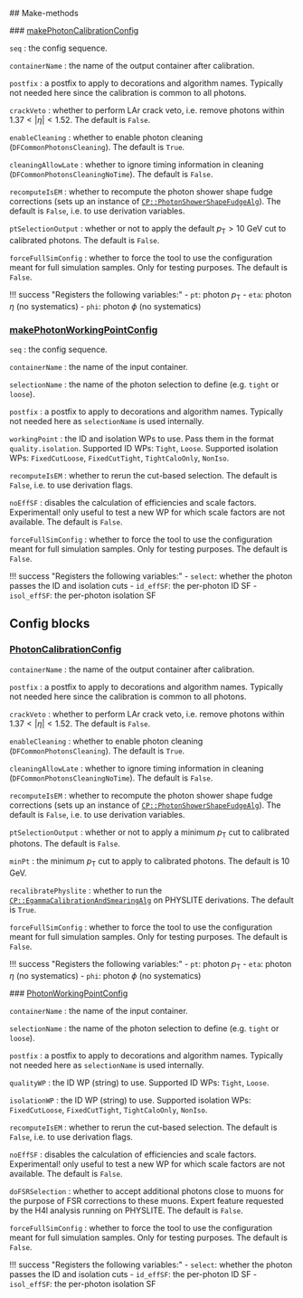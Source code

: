 ## Make-methods

### [makePhotonCalibrationConfig](https://acode-browser1.usatlas.bnl.gov/lxr/source/athena/PhysicsAnalysis/Algorithms/EgammaAnalysisAlgorithms/python/PhotonAnalysisConfig.py)

`seq`
:   the config sequence.

`containerName`
:   the name of the output container after calibration.

`postfix`
:   a postfix to apply to decorations and algorithm names. Typically not needed here since the calibration is common to all photons.

`crackVeto`
:   whether to perform LAr crack veto, i.e. remove photons within $1.37<\vert\eta\vert<1.52$. The default is `False`.

`enableCleaning`
:   whether to enable photon cleaning (`DFCommonPhotonsCleaning`). The default is `True`.

`cleaningAllowLate`
:   whether to ignore timing information in cleaning (`DFCommonPhotonsCleaningNoTime`). The default is `False`.

`recomputeIsEM`
:   whether to recompute the photon shower shape fudge corrections (sets up an instance of [`CP::PhotonShowerShapeFudgeAlg`](https://acode-browser1.usatlas.bnl.gov/lxr/source/athena/PhysicsAnalysis/Algorithms/EgammaAnalysisAlgorithms/Root/PhotonShowerShapeFudgeAlg.cxx)). The default is `False`, i.e. to use derivation variables.

`ptSelectionOutput`
:  whether or not to apply the default $p_\mathrm{T} > 10$ GeV cut to calibrated photons. The default is `False`.

`forceFullSimConfig`
:   whether to force the tool to use the configuration meant for full simulation samples. Only for testing purposes. The default is `False`.

!!! success "Registers the following variables:"
    - `pt`: photon $p_\mathrm{T}$
    - `eta`: photon $\eta$ (no systematics)
    - `phi`: photon $\phi$ (no systematics)


### [makePhotonWorkingPointConfig](https://acode-browser1.usatlas.bnl.gov/lxr/source/athena/PhysicsAnalysis/Algorithms/EgammaAnalysisAlgorithms/python/PhotonAnalysisConfig.py)

`seq`
:   the config sequence.

`containerName`
:   the name of the input container.

`selectionName`
:   the name of the photon selection to define (e.g. `tight` or `loose`).

`postfix`
:   a postfix to apply to decorations and algorithm names. Typically not needed here as `selectionName` is used internally.

`workingPoint`
:   the ID and isolation WPs to use. Pass them in the format `quality.isolation`. Supported ID WPs: `Tight`, `Loose`. Supported isolation WPs: `FixedCutLoose`, `FixedCutTight`, `TightCaloOnly`, `NonIso`.

`recomputeIsEM`
:   whether to rerun the cut-based selection. The default is `False`, i.e. to use derivation flags.

`noEffSF`
:   disables the calculation of efficiencies and scale factors. Experimental! only useful to test a new WP for which scale factors are not available. The default is `False`.

`forceFullSimConfig`
:   whether to force the tool to use the configuration meant for full simulation samples. Only for testing purposes. The default is `False`.

!!! success "Registers the following variables:"
    - `select`: whether the photon passes the ID and isolation cuts
    - `id_effSF`: the per-photon ID SF
    - `isol_effSF`: the per-photon isolation SF

## Config blocks

### [PhotonCalibrationConfig](https://acode-browser1.usatlas.bnl.gov/lxr/source/athena/PhysicsAnalysis/Algorithms/EgammaAnalysisAlgorithms/python/PhotonAnalysisConfig.py)

`containerName`
:   the name of the output container after calibration.

`postfix`
:   a postfix to apply to decorations and algorithm names. Typically not needed here since the calibration is common to all photons.

`crackVeto`
:   whether to perform LAr crack veto, i.e. remove photons within $1.37<\vert\eta\vert<1.52$. The default is `False`.

`enableCleaning`
:   whether to enable photon cleaning (`DFCommonPhotonsCleaning`). The default is `True`.

`cleaningAllowLate`
:   whether to ignore timing information in cleaning (`DFCommonPhotonsCleaningNoTime`). The default is `False`.

`recomputeIsEM`
:   whether to recompute the photon shower shape fudge corrections (sets up an instance of [`CP::PhotonShowerShapeFudgeAlg`](https://acode-browser1.usatlas.bnl.gov/lxr/source/athena/PhysicsAnalysis/Algorithms/EgammaAnalysisAlgorithms/Root/PhotonShowerShapeFudgeAlg.cxx)). The default is `False`, i.e. to use derivation variables.

`ptSelectionOutput`
:  whether or not to apply a minimum $p_\mathrm{T}$ cut to calibrated photons. The default is `False`.

`minPt`
:   the minimum $p_\mathrm{T}$ cut to apply to calibrated photons. The default is 10 GeV.

`recalibratePhyslite`
:   whether to run the [`CP::EgammaCalibrationAndSmearingAlg`](https://acode-browser1.usatlas.bnl.gov/lxr/source/athena/PhysicsAnalysis/Algorithms/EgammaAnalysisAlgorithms/Root/EgammaCalibrationAndSmearingAlg.cxx) on PHYSLITE derivations. The default is `True`.

`forceFullSimConfig`
:   whether to force the tool to use the configuration meant for full simulation samples. Only for testing purposes. The default is `False`.


!!! success "Registers the following variables:"
    - `pt`: photon $p_\mathrm{T}$
    - `eta`: photon $\eta$ (no systematics)
    - `phi`: photon $\phi$ (no systematics)

### [PhotonWorkingPointConfig](https://acode-browser1.usatlas.bnl.gov/lxr/source/athena/PhysicsAnalysis/Algorithms/EgammaAnalysisAlgorithms/python/PhotonAnalysisConfig.py)

`containerName`
:   the name of the input container.

`selectionName`
:   the name of the photon selection to define (e.g. `tight` or `loose`).

`postfix`
:   a postfix to apply to decorations and algorithm names. Typically not needed here as `selectionName` is used internally.

`qualityWP`
:   the ID WP (string) to use. Supported ID WPs: `Tight`, `Loose`.

`isolationWP`
:   the ID WP (string) to use. Supported isolation WPs: `FixedCutLoose`, `FixedCutTight`, `TightCaloOnly`, `NonIso`.

`recomputeIsEM`
:   whether to rerun the cut-based selection. The default is `False`, i.e. to use derivation flags.

`noEffSF`
:   disables the calculation of efficiencies and scale factors. Experimental! only useful to test a new WP for which scale factors are not available. The default is `False`.

`doFSRSelection`
:   whether to accept additional photons close to muons for the purpose of FSR corrections to these muons. Expert feature requested by the H4l analysis running on PHYSLITE. The default is `False`.

`forceFullSimConfig`
:   whether to force the tool to use the configuration meant for full simulation samples. Only for testing purposes. The default is `False`.

!!! success "Registers the following variables:"
    - `select`: whether the photon passes the ID and isolation cuts
    - `id_effSF`: the per-photon ID SF
    - `isol_effSF`: the per-photon isolation SF